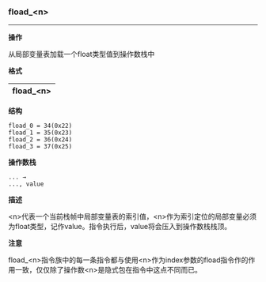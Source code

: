 ### fload_\<n\>

----

**操作**

从局部变量表加载一个float类型值到操作数栈中

**格式**

|fload_\<n\>|
|--------:|

**结构**
```
fload_0 = 34(0x22)
fload_1 = 35(0x23)
fload_2 = 36(0x24)
fload_3 = 37(0x25)
```

**操作数栈**
```
... →
..., value
```

**描述**

\<n\>代表一个当前栈帧中局部变量表的索引值，\<n\>作为索引定位的局部变量必须为float类型，记作value。指令执行后，value将会压入到操作数栈栈顶。

**注意**

fload_\<n\>指令族中的每一条指令都与使用\<n\>作为index参数的fload指令作的作用一致，仅仅除了操作数\<n\>是隐式包在指令中这点不同而已。

